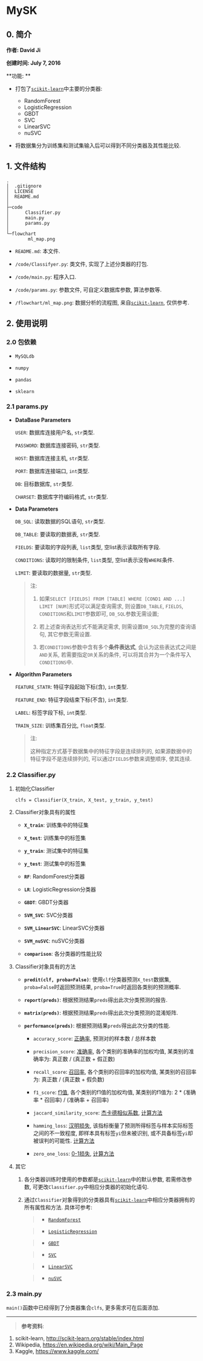 # MySK

## 0. 简介

**作者: David Ji**

**创建时间: July 7, 2016**

**功能: ** 

- 打包了[`scikit-learn`](http://scikit-learn.org/stable/index.html)中主要的分类器:

    - RandomForest
    - LogisticRegression
    - GBDT
    - SVC
    - LinearSVC
    - nuSVC

- 将数据集分为训练集和测试集输入后可以得到不同分类器及其性能比较.

## 1. 文件结构

```
.
│  .gitignore
│  LICENSE
│  README.md
│
├─code
│      Classifier.py
│      main.py
│      params.py
│
└─flowchart
        ml_map.png
```

- `README.md`: 本文件.

- `/code/Classifyer.py`: 类文件, 实现了上述分类器的打包.

- `/code/main.py`: 程序入口.

- `/code/params.py`: 参数文件, 可自定义数据库参数, 算法参数等.

- `/flowchart/ml_map.png`: 数据分析的流程图, 来自[`scikit-learn`](http://scikit-learn.org/stable/index.html), 仅供参考.

## 2. 使用说明

### 2.0 包依赖

- `MySQLdb`

- `numpy`

- `pandas`

- `sklearn`

### 2.1 params.py

- **DataBase Parameters**

    `USER`: 数据库连接用户名, `str`类型.
    
    `PASSWORD`: 数据库连接密码, `str`类型.
    
    `HOST`: 数据库连接主机, `str`类型.
    
    `PORT`: 数据库连接端口, `int`类型.
    
    `DB`: 目标数据库, `str`类型.
    
    `CHARSET`: 数据库字符编码格式, `str`类型.

- **Data Parameters**

    `DB_SQL`: 读取数据的SQL语句, `str`类型.

    `DB_TABLE`: 要读取的数据表, `str`类型.

    `FIELDS`: 要读取的字段列表, `list`类型, 空list表示读取所有字段.

    `CONDITIONS`: 读取时的限制条件, `list`类型, 空list表示没有`WHERE`条件.

    `LIMIT`: 要读取的数据量, `str`类型.

    > 注:
    >
    > 1. 如果`SELECT [FIELDS] FROM [TABLE] WHERE [COND1 AND ...] LIMIT [NUM]`形式可以满足查询需求, 则设置`DB_TABLE`, `FIELDS`, `CONDITIONS`和`LIMIT`参数即可, `DB_SQL`参数无需设置;
    >
    > 2. 若上述查询表达形式不能满足需求, 则需设置`DB_SQL`为完整的查询语句, 其它参数无需设置.
    > 3. 若`CONDITIONS`参数中含有多个**条件表达式**, 会认为这些表达式之间是`AND`关系, 若需要指定`OR`关系的条件, 可以将其合并为一个条件写入`CONDITIONS`中.

- **Algorithm Parameters**

    `FEATURE_STATR`: 特征字段起始下标(含), `int`类型.

    `FEATURE_END`: 特征字段结束下标(不含), `int`类型.

    `LABEL`: 标签字段下标, `int`类型.

    `TRAIN_SIZE`: 训练集百分比, `float`类型.

    > 注:
    >
    > 这种指定方式基于数据集中的特征字段是连续排列的, 如果源数据中的特征字段不是连续排列的, 可以通过`FIELDS`参数来调整顺序, 使其连续.

### 2.2 Classifier.py
    
1. 初始化Classifier

    ```
    clfs = Classifier(X_train, X_test, y_train, y_test)
    ```

2. Classifier对象具有的属性

    - **`X_train`**: 训练集中的特征集

    - **`X_test`**: 训练集中的标签集

    - **`y_train`**: 测试集中的特征集

    - **`y_test`**: 测试集中的标签集

    - **`RF`**: RandomForest分类器

    - **`LR`**: LogisticRegression分类器

    - **`GBDT`**: GBDT分类器

    - **`SVM_SVC`**: SVC分类器

    - **`SVM_LinearSVC`**: LinearSVC分类器

    - **`SVM_nuSVC`**: nuSVC分类器

    - **`comparison`**: 各分类器的性能比较

3. Classifier对象具有的方法

    - **`predit(clf, proba=False)`**: 使用`clf`分类器预测`X_test`数据集, `proba=False`时返回预测结果, `proba=True`时返回各类别的预测概率.

    - **`report(preds)`**: 根据预测结果`preds`得出此次分类预测的报告.

    - **`matrix(preds)`**: 根据预测结果`preds`得出此次分类预测的混淆矩阵.

    - **`performance(preds)`**: 根据预测结果`preds`得出此次分类的性能.
        
        - `accuracy_score`: [正确率](http://scikit-learn.org/stable/modules/generated/sklearn.metrics.accuracy_score.html), 预测对的样本数 / 总样本数

        - `precision_score`: [准确率](http://scikit-learn.org/stable/modules/generated/sklearn.metrics.precision_score.html), 各个类别的准确率的加权均值, 某类别的准确率为: 真正数 / (真正数 + 假正数)

        - `recall_score`: [召回率](http://scikit-learn.org/stable/modules/generated/sklearn.metrics.recall_score.html),  各个类别的召回率的加权均值, 某类别的召回率为: 真正数 / (真正数 + 假负数)

        - `f1_score`: [f1值](http://scikit-learn.org/stable/modules/generated/sklearn.metrics.f1_score.html), 各个类别的f1值的加权均值, 某类别的f1值为: 2 * (准确率 * 召回率) / (准确率 + 召回率)

        - `jaccard_similarity_score`: [杰卡德相似系数](http://scikit-learn.org/stable/modules/generated/sklearn.metrics.jaccard_similarity_score.html), [计算方法](https://en.wikipedia.org/wiki/Jaccard_index)

        - `hamming_loss`: [汉明损失](http://scikit-learn.org/stable/modules/generated/sklearn.metrics.hamming_loss.html), 该指标衡量了预测所得标签与样本实际标签之间的不一致程度, 即样本具有标签`yi`但未被识别, 或不具备标签`yi`却被误判的可能性. [计算方法](https://www.kaggle.com/wiki/HammingLoss)

        - `zero_one_loss`: [0-1损失](http://scikit-learn.org/stable/modules/generated/sklearn.metrics.zero_one_loss.html), [计算方法](https://en.wikipedia.org/wiki/Loss_function)


4. 其它

    1. 各分类器训练时使用的参数都是[`scikit-learn`](http://scikit-learn.org/stable/index.html)中的默认参数, 若需修改参数, 可更改`Classifier.py`中相应分类器的初始化语句.

    2. 通过`Classifier`对象得到的分类器具有[`scikit-learn`](http://scikit-learn.org/stable/index.html)中相应分类器拥有的所有属性和方法. 具体可参考:

        > - [`RandomForest`](http://scikit-learn.org/stable/modules/generated/sklearn.ensemble.RandomForestClassifier.html)

        > - [`LogisticRegression`](http://scikit-learn.org/stable/modules/generated/sklearn.linear_model.LogisticRegression.html)

        > - [`GBDT`](http://scikit-learn.org/stable/modules/generated/sklearn.ensemble.GradientBoostingClassifier.html)

        > - [`SVC`](http://scikit-learn.org/stable/modules/generated/sklearn.svm.SVC.html)

        > - [`LinearSVC`](http://scikit-learn.org/stable/modules/generated/sklearn.svm.LinearSVC.html)

        > - [`nuSVC`](http://scikit-learn.org/stable/modules/generated/sklearn.svm.NuSVC.html)

### 2.3 main.py
`main()`函数中已经得到了分类器集合`clfs`, 更多需求可在后面添加.


---

> **参考资料**:
>
1. scikit-learn, http://scikit-learn.org/stable/index.html
2. Wikipedia, https://en.wikipedia.org/wiki/Main_Page
3. Kaggle, https://www.kaggle.com/


